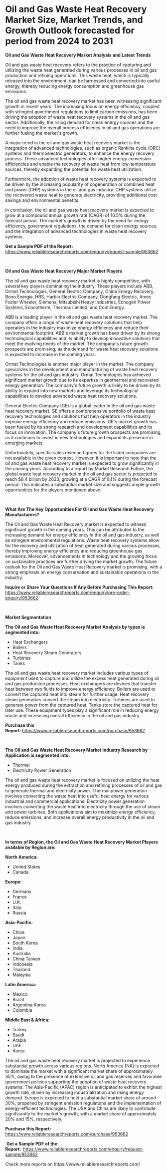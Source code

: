 <p><h1>Oil and Gas Waste Heat Recovery Market Size, Market Trends, and Growth Outlook forecasted for period from 2024 to 2031</h1></p><p><strong>Oil and Gas Waste Heat Recovery Market Analysis and Latest Trends</strong></p>
<p><p>Oil and gas waste heat recovery refers to the practice of capturing and utilizing the waste heat generated during various processes in oil and gas production and refining operations. This waste heat, which is typically released into the environment, can be harnessed and converted into useful energy, thereby reducing energy consumption and greenhouse gas emissions.</p><p>The oil and gas waste heat recovery market has been witnessing significant growth in recent years. The increasing focus on energy efficiency, coupled with stringent government regulations to limit carbon emissions, has been driving the adoption of waste heat recovery systems in the oil and gas sector. Additionally, the rising demand for clean energy sources and the need to improve the overall process efficiency in oil and gas operations are further fueling the market's growth.</p><p>A major trend in the oil and gas waste heat recovery market is the integration of advanced technologies, such as organic Rankine cycle (ORC) systems and thermoelectric generators, to enhance the energy recovery process. These advanced technologies offer higher energy conversion efficiencies and enable the recovery of waste heat from low-temperature sources, thereby expanding the potential for waste heat utilization.</p><p>Furthermore, the adoption of waste heat recovery systems is expected to be driven by the increasing popularity of cogeneration or combined heat and power (CHP) systems in the oil and gas industry. CHP systems utilize the recovered waste heat to generate electricity, providing additional cost savings and environmental benefits.</p><p>In conclusion, the oil and gas waste heat recovery market is expected to grow at a compound annual growth rate (CAGR) of 10.5% during the forecast period. The market's growth is driven by the need for energy efficiency, government regulations, the demand for clean energy sources, and the integration of advanced technologies in waste heat recovery systems.</p></p>
<p><strong>Get a Sample PDF of the Report:&nbsp;</strong> <a href="https://www.reliableresearchreports.com/enquiry/request-sample/953662">https://www.reliableresearchreports.com/enquiry/request-sample/953662</a></p>
<p>&nbsp;</p>
<p><strong>Oil and Gas Waste Heat Recovery Major Market Players</strong></p>
<p><p>The oil and gas waste heat recovery market is highly competitive, with several key players dominating the industry. These players include ABB, Ormat Technologies, General Electric Company, China Energy Recovery, Bono Energia, HRS, Harbin Electric Company, Dongfang Electric, Amec Foster Wheeler, Siemens, Mitsubishi Heavy Industries, Echogen Power Systems, Econotherm, Thermax Limited, and Cool Energy.</p><p>ABB is a leading player in the oil and gas waste heat recovery market. The company offers a range of waste heat recovery solutions that help operators in the industry maximize energy efficiency and reduce their environmental footprint. ABB's market growth has been driven by its strong technological capabilities and its ability to develop innovative solutions that meet the evolving needs of the market. The company's future growth prospects are promising, as the demand for waste heat recovery solutions is expected to increase in the coming years.</p><p>Ormat Technologies is another major player in the market. The company specializes in the development and manufacturing of waste heat recovery systems for the oil and gas industry. Ormat Technologies has achieved significant market growth due to its expertise in geothermal and recovered energy generation. The company's future growth is likely to be driven by its ability to expand into new markets and leverage its technological capabilities to develop advanced waste heat recovery solutions.</p><p>General Electric Company (GE) is a global leader in the oil and gas waste heat recovery market. GE offers a comprehensive portfolio of waste heat recovery technologies and solutions that help operators in the industry improve energy efficiency and reduce emissions. GE's market growth has been fueled by its strong research and development capabilities and its focus on innovation. The company's future growth prospects are promising, as it continues to invest in new technologies and expand its presence in emerging markets.</p><p>Unfortunately, specific sales revenue figures for the listed companies are not available in the given context. However, it is important to note that the oil and gas waste heat recovery market is expected to grow significantly in the coming years. According to a report by Market Research Future, the global waste heat recovery market in the oil and gas sector is projected to reach $8.4 billion by 2023, growing at a CAGR of 8.1% during the forecast period. This indicates a substantial market size and suggests ample growth opportunities for the players mentioned above.</p></p>
<p>&nbsp;</p>
<p><strong>What Are The Key Opportunities For Oil and Gas Waste Heat Recovery Manufacturers?</strong></p>
<p><p>The Oil and Gas Waste Heat Recovery market is expected to witness significant growth in the coming years. This can be attributed to the increasing demand for energy efficiency in the oil and gas industry, as well as stringent environmental regulations. Waste heat recovery systems allow for the recovery and utilization of heat generated during various processes, thereby improving energy efficiency and reducing greenhouse gas emissions. Moreover, advancements in technology and the growing focus on sustainable practices are further driving the market growth. The future outlook for the Oil and Gas Waste Heat Recovery market is promising, with a strong emphasis on energy conservation and sustainable operations in the industry.</p></p>
<p><strong>Inquire or Share Your Questions If Any Before Purchasing This Report:</strong> <a href="https://www.reliableresearchreports.com/enquiry/pre-order-enquiry/953662">https://www.reliableresearchreports.com/enquiry/pre-order-enquiry/953662</a></p>
<p>&nbsp;</p>
<p><strong>Market Segmentation</strong></p>
<p><strong>The Oil and Gas Waste Heat Recovery Market Analysis by types is segmented into:</strong></p>
<p><ul><li>Heat Exchangers</li><li>Boilers</li><li>Heat Recovery Steam Generators</li><li>Turbines</li><li>Tanks</li></ul></p>
<p><p>The oil and gas waste heat recovery market includes various types of equipment used to capture and utilize the excess heat generated during oil and gas production processes. Heat exchangers are devices that transfer heat between two fluids to improve energy efficiency. Boilers are used to convert the captured heat into steam for further usage. Heat recovery steam generators convert the steam into electricity. Turbines are used to generate power from the captured heat. Tanks store the captured heat for later use. These equipment types play a significant role in reducing energy waste and increasing overall efficiency in the oil and gas industry.</p></p>
<p><strong>Purchase this Report:&nbsp;</strong><a href="https://www.reliableresearchreports.com/purchase/953662">https://www.reliableresearchreports.com/purchase/953662</a></p>
<p>&nbsp;</p>
<p><strong>The Oil and Gas Waste Heat Recovery Market Industry Research by Application is segmented into:</strong></p>
<p><ul><li>Thermal</li><li>Electricity Power Generation</li></ul></p>
<p><p>The oil and gas waste heat recovery market is focused on utilizing the heat energy produced during the extraction and refining processes of oil and gas to generate thermal and electricity power. Thermal power generation involves converting the waste heat into useful heat energy for various industrial and commercial applications. Electricity power generation involves converting the waste heat into electricity through the use of steam and power turbines. Both applications aim to maximize energy efficiency, reduce emissions, and increase overall energy productivity in the oil and gas industry.</p></p>
<p>&nbsp;</p>
<p><strong>In terms of Region, the Oil and Gas Waste Heat Recovery Market Players available by Region are:</strong></p>
<p>
    <p> <strong> North America: </strong>
        <ul>
            <li>United States</li>
            <li>Canada</li>
        </ul>
        </p> 
    <p> <strong> Europe: </strong>
        <ul>
            <li>Germany</li>
            <li>France</li>
            <li>U.K.</li>
            <li>Italy</li>
            <li>Russia</li>
        </ul>
        </p> 
    <p> <strong> Asia-Pacific: </strong>
        <ul>
            <li>China</li>
            <li>Japan</li>
            <li>South Korea</li>
            <li>India</li>
            <li>Australia</li>
            <li>China Taiwan</li>
            <li>Indonesia</li>
            <li>Thailand</li>
            <li>Malaysia</li>
        </ul>
        </p> 
    <p> <strong> Latin America: </strong>
        <ul>
            <li>Mexico</li>
            <li>Brazil</li>
            <li>Argentina Korea</li>
            <li>Colombia</li>
        </ul>
        </p> 
    <p> <strong> Middle East & Africa: </strong>
        <ul>
            <li>Turkey</li>
            <li>Saudi</li>
            <li>Arabia</li>
            <li>UAE</li>
            <li>Korea</li>
        </ul>
    </p>
    </p>
<p><p>The oil and gas waste heat recovery market is projected to experience substantial growth across various regions. North America (NA) is expected to dominate the market with a significant market share of approximately 35%, owing to the presence of extensive oil and gas reserves and favorable government policies supporting the adoption of waste heat recovery systems. The Asia-Pacific (APAC) region is anticipated to exhibit the highest growth rate, driven by increasing industrialization and rising energy demand. Europe is expected to hold a substantial market share of around 30%, propelled by stringent emission regulations and the implementation of energy-efficient technologies. The USA and China are likely to contribute significantly to the market's growth, with a market share of approximately 20% and 15%, respectively.</p></p>
<p><strong>Purchase this Report: </strong><a href="https://www.reliableresearchreports.com/purchase/953662">https://www.reliableresearchreports.com/purchase/953662</a></p>
<p>&nbsp;<strong>Get a Sample PDF of the Report:&nbsp;&nbsp;</strong><a href="https://www.reliableresearchreports.com/enquiry/request-sample/953662">https://www.reliableresearchreports.com/enquiry/request-sample/953662</a></p>
<p><strong></strong></p>
<p>Check more reports on https://www.reliableresearchreports.com/</p>